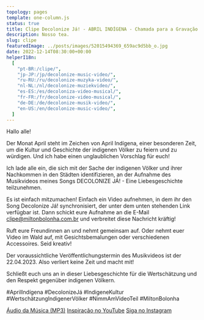 ```yaml
---
topology: pages
template: one-column.js
status: true
title: Clipe Decolonize Já! - ABRIL INDÍGENA - Chamada para a Gravação do Clipe
description: Nosso tea.
slug: clipe
featuredImage: ../posts/images/52015494369_659ac9d5bb_o.jpg
date: 2022-12-14T08:30:00+00:00
helperI18n:
  [
    "pt-BR:/clipe/",
    "jp-JP:/jp/decolonize-music-video/",
    "ru-RU:/ru/decolonize-muzyka-video/",
    "nl-NL:/nl/decolonize-muziekvideo/",
    "es-ES:/es/decoloniza-video-musical/",
    "fr-FR:/fr/decolonize-video-musical/",
    "de-DE:/de/decolonize-musik-video/",
    "en-US:/en/decolonize-music-video/",
  ]
---
```


Hallo alle!

Der Monat April steht im Zeichen von April Indígena, einer besonderen Zeit, um die Kultur und Geschichte der indigenen Völker zu feiern und zu würdigen. Und ich habe einen unglaublichen Vorschlag für euch!

Ich lade alle ein, die sich mit der Sache der indigenen Völker und ihrer Nachkommen in den Städten identifizieren, an der Aufnahme des Musikvideos meines Songs DECOLONIZE JÁ! - Eine Liebesgeschichte teilzunehmen.

Es ist einfach mitzumachen! Einfach ein Video aufnehmen, in dem ihr den Song Decolonize Já! synchronisiert, der unter dem unten stehenden Link verfügbar ist. Dann schickt eure Aufnahme an die E-Mail clipe@miltonbolonha.com.br und verbreitet diese Nachricht kräftig!

Ruft eure Freundinnen an und nehmt gemeinsam auf. Oder nehmt euer Video im Wald auf, mit Gesichtsbemalungen oder verschiedenen Accessoires. Seid kreativ!

Der voraussichtliche Veröffentlichungstermin des Musikvideos ist der 22.04.2023. Also verliert keine Zeit und macht mit!

Schließt euch uns an in dieser Liebesgeschichte für die Wertschätzung und den Respekt gegenüber indigenen Völkern.

#AprilIndígena #DecolonizeJá #IndigeneKultur #WertschätzungIndigenerVölker #NimmAmVideoTeil #MiltonBolonha

[Áudio da Música (MP3)](https://miltonbolonha.com.br/decolonize-ja.mp3)
[Inspiração no YouTube](https://www.youtube.com/watch?v=2oPCV6kCNE0)
[Siga no Instagram](https://instagram.com/miltonbolonha_)
